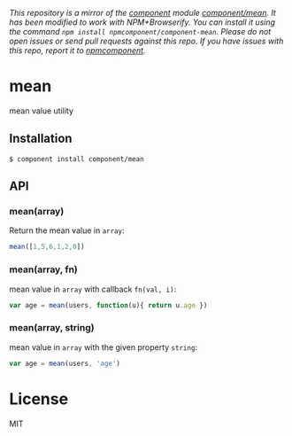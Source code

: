 *This repository is a mirror of the [component](http://component.io) module [component/mean](http://github.com/component/mean). It has been modified to work with NPM+Browserify. You can install it using the command `npm install npmcomponent/component-mean`. Please do not open issues or send pull requests against this repo. If you have issues with this repo, report it to [npmcomponent](https://github.com/airportyh/npmcomponent).*

# mean

  mean value utility

## Installation

    $ component install component/mean

## API

### mean(array)

  Return the mean value in `array`:

```js
mean([1,5,6,1,2,0])
```

### mean(array, fn)

  mean value in `array` with callback `fn(val, i)`:

```js
var age = mean(users, function(u){ return u.age })
```

### mean(array, string)

  mean value in `array` with the given property `string`:

```js
var age = mean(users, 'age')
```

# License

  MIT
